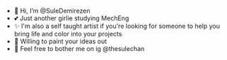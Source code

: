 - 👋 Hi, I’m @SuleDemirezen
- 💕 Just another girlie studying MechEng
- ✨ I'm also a self taught artist if you're looking for someone to help you bring life and color into your projects
- 🎨 Willing to paint your ideas out
- 🐑 Feel free to bother me on ig @thesulechan
<!---
SuleDemirezen/SuleDemirezen is a ✨ special ✨ repository because its `README.md` (this file) appears on your GitHub profile.
You can click the Preview link to take a look at your changes.
--->
